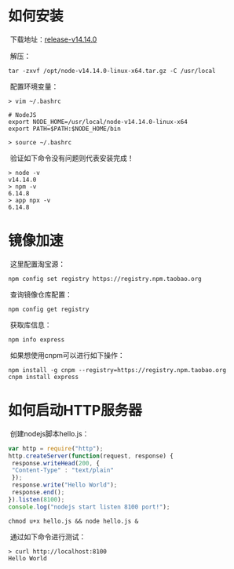 # 如何安装

​	下载地址：[release-v14.14.0](https://nodejs.org/download/release/v14.14.0/)

​	解压：

```shell
tar -zxvf /opt/node-v14.14.0-linux-x64.tar.gz -C /usr/local
```

​	配置环境变量：

```shell
> vim ~/.bashrc

# NodeJS
export NODE_HOME=/usr/local/node-v14.14.0-linux-x64
export PATH=$PATH:$NODE_HOME/bin

> source ~/.bashrc
```

​	验证如下命令没有问题则代表安装完成！

```shell
> node -v
v14.14.0
> npm -v
6.14.8
> app npx -v
6.14.8
```

# 镜像加速

​	这里配置淘宝源：

```shell
npm config set registry https://registry.npm.taobao.org
```

​	查询镜像仓库配置：

```shell
npm config get registry
```

​	获取库信息：

```shell
npm info express
```

​	如果想使用cnpm可以进行如下操作：

```shell
npm install -g cnpm --registry=https://registry.npm.taobao.org
cnpm install express 
```

# 如何启动HTTP服务器

​	创建nodejs脚本hello.js：

```js
var http = require("http");
http.createServer(function(request, response) {
 response.writeHead(200, {
 "Content-Type" : "text/plain"
 });
 response.write("Hello World");
 response.end();
}).listen(8100); 
console.log("nodejs start listen 8100 port!");
```

```shell
chmod u+x hello.js && node hello.js &
```

​	通过如下命令进行测试：

```shell
> curl http://localhost:8100
Hello World
```

